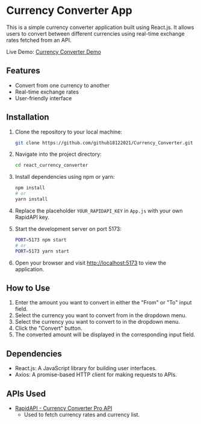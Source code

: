 # Currency Converter App

This is a simple currency converter application built using React.js. It allows users to convert between different currencies using real-time exchange rates fetched from an API.

Live Demo: [Currency Converter Demo](https://glittering-sunshine-ab4d4d.netlify.app/)

## Features

- Convert from one currency to another
- Real-time exchange rates
- User-friendly interface

## Installation

1. Clone the repository to your local machine:

   ```bash
   git clone https://github.com/github18122021/Currency_Converter.git
   ```

2. Navigate into the project directory:

   ```bash
   cd react_currency_converter
   ```

3. Install dependencies using npm or yarn:

   ```bash
   npm install
   # or
   yarn install
   ```

4. Replace the placeholder `YOUR_RAPIDAPI_KEY` in `App.js` with your own RapidAPI key.

5. Start the development server on port 5173:

   ```bash
   PORT=5173 npm start
   # or
   PORT=5173 yarn start
   ```

6. Open your browser and visit [http://localhost:5173](http://localhost:5173) to view the application.

## How to Use

1. Enter the amount you want to convert in either the "From" or "To" input field.
2. Select the currency you want to convert from in the dropdown menu.
3. Select the currency you want to convert to in the dropdown menu.
4. Click the "Convert" button.
5. The converted amount will be displayed in the corresponding input field.

## Dependencies

- React.js: A JavaScript library for building user interfaces.
- Axios: A promise-based HTTP client for making requests to APIs.

## APIs Used

- [RapidAPI - Currency Converter Pro API](https://rapidapi.com/Dezento/api/currency-converter-pro1/)
  - Used to fetch currency rates and currency list.



